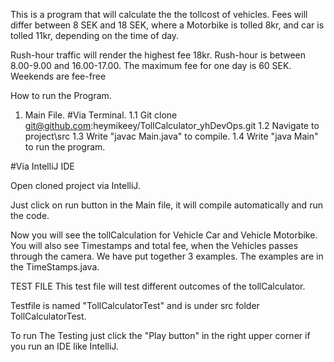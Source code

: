 This is a program that will calculate the the tollcost of vehicles. Fees will differ between 8 SEK and 18 SEK, where a Motorbike is tolled 8kr, and car is tolled 11kr, depending on the time of day.

Rush-hour traffic will render the highest fee 18kr. Rush-hour is between 8.00-9.00 and 16.00-17.00. The maximum fee for one day is 60 SEK. Weekends are fee-free

How to run the Program.
1. Main File.
#Via Terminal. 1.1 Git clone git@github.com:heymikeey/TollCalculator_yhDevOps.git 
1.2 Navigate to project\src 
1.3 Write "javac Main.java" to compile. 
1.4 Write "java Main" to run the program.

#Via IntelliJ IDE

Open cloned project via IntelliJ.

Just click on run button in the Main file, it will compile automatically and run the code.

Now you will see the tollCalculation for Vehicle Car and Vehicle Motorbike. You will also see Timestamps and total fee, when the Vehicles passes through the camera. We have put together 3 examples. The examples are in the TimeStamps.java.

TEST FILE
This test file will test different outcomes of the tollCalculator.

Testfile is named "TollCalculatorTest" and is under src folder TollCalculatorTest.

To run The Testing just click the "Play button" in the right upper corner if you run an IDE like IntelliJ.
